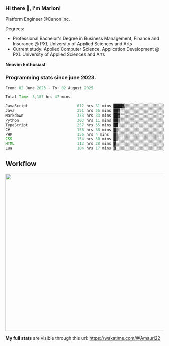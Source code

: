 
### Hi there 👋, I'm Marlon!

Platform Engineer @Canon Inc.

Degrees: 
- Professional Bachelor's Degree in Business Management, Finance and Insurance @ PXL University of Applied Sciences and Arts
- Current study: Applied Computer Science, Application Development @ PXL University of Applied Sciences and Arts

**Neovim Enthusiast**

### Programming stats since june 2023.
<!--START_SECTION:waka-->

```java
From: 02 June 2023 - To: 02 August 2025

Total Time: 3,187 hrs 47 mins

JavaScript                      612 hrs 31 mins ████▓░░░░░░░░░░░░░░░░░░░░   18.79 %
Java                            351 hrs 56 mins ██▓░░░░░░░░░░░░░░░░░░░░░░   10.79 %
Markdown                        333 hrs 33 mins ██▓░░░░░░░░░░░░░░░░░░░░░░   10.23 %
Python                          303 hrs 11 mins ██▒░░░░░░░░░░░░░░░░░░░░░░   09.30 %
TypeScript                      257 hrs 55 mins ██░░░░░░░░░░░░░░░░░░░░░░░   07.91 %
C#                              156 hrs 38 mins █▒░░░░░░░░░░░░░░░░░░░░░░░   04.80 %
PHP                             156 hrs 4 mins  █▒░░░░░░░░░░░░░░░░░░░░░░░   04.79 %
CSS                             154 hrs 50 mins █▒░░░░░░░░░░░░░░░░░░░░░░░   04.75 %
HTML                            113 hrs 28 mins █░░░░░░░░░░░░░░░░░░░░░░░░   03.48 %
Lua                             104 hrs 17 mins ▓░░░░░░░░░░░░░░░░░░░░░░░░   03.20 %
```

<!--END_SECTION:waka-->

## Workflow
<a href="https://wakatime.com"><img width="750" height="500" src="https://wakatime.com/share/@Amauri22/c9755ad7-b574-44e4-a9ee-ddb3582724ea.png" /></a>

**My full stats** are visible through this url: https://wakatime.com/@Amauri22
